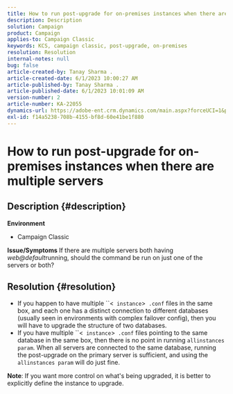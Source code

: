 ```yaml
---
title: How to run post-upgrade for on-premises instances when there are multiple servers
description: Description
solution: Campaign
product: Campaign
applies-to: Campaign Classic
keywords: KCS, campaign classic, post-upgrade, on-premises
resolution: Resolution
internal-notes: null
bug: false
article-created-by: Tanay Sharma .
article-created-date: 6/1/2023 10:00:27 AM
article-published-by: Tanay Sharma .
article-published-date: 6/1/2023 10:01:09 AM
version-number: 2
article-number: KA-22055
dynamics-url: https://adobe-ent.crm.dynamics.com/main.aspx?forceUCI=1&pagetype=entityrecord&etn=knowledgearticle&id=09c1841e-6300-ee11-8f6e-6045bd0067ea
exl-id: f14a5238-708b-4155-bf8d-60e41be1f880
---
```

# How to run post-upgrade for on-premises instances when there are multiple servers

## Description {#description}

<b>Environment</b>
- Campaign Classic



<b>Issue/Symptoms</b>
If there are multiple servers both having *web@default*running, should the command be run on just one of the servers or both?


## Resolution {#resolution}


- If you happen to have multiple ``<` instance`>` .conf` files in the same box, and each one has a distinct connection to different databases (usually seen in environments with complex failover config), then you will have to upgrade the structure of two databases.
- If you have multiple ``<` instance`>` .conf` files pointing to the same database in the same box, then there is no point in running `allinstances param`. When all servers are connected to the same database, running the post-upgrade on the primary server is sufficient, and using the `allinstances param` will do just fine.

    


<b>Note</b>: If you want more control on what's being upgraded, it is better to explicitly define the instance to upgrade.
